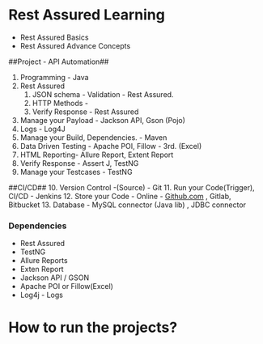 # Rest Assured Learning

- Rest Assured Basics
- Rest Assured Advance Concepts

##Project - API Automation##
1. Programming - Java
2. Rest Assured
    1. JSON schema - Validation - Rest Assured.
    2. HTTP Methods -
    3. Verify Response - Rest Assured
3. Manage your Payload - Jackson API, Gson (Pojo)
4. Logs - Log4J
5. Manage your Build, Dependencies. -  Maven
6. Data Driven Testing - Apache POI, Fillow - 3rd. (Excel)
7. HTML Reporting- Allure Report, Extent Report
8. Verify Response - Assert J, TestNG
9. Manage your Testcases - TestNG

##CI/CD##
10. Version Control -(Source) - Git
11. Run your Code(Trigger), CI/CD - Jenkins
12. Store your Code - Online - [Github.com](https://github.com/) , Gitlab, Bitbucket
13. Database - MySQL connector (Java lib) , JDBC connector


### Dependencies ###
- Rest Assured
- TestNG
- Allure Reports
- Exten Report
- Jackson API / GSON
- Apache POI or Fillow(Excel)
- Log4j - Logs


# How to run the projects?